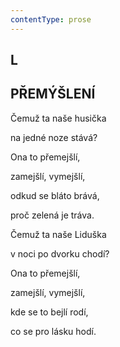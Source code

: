 ```yaml
---
contentType: prose
---
```


## L  

## PŘEMÝŠLENÍ

Čemuž ta naše husička  

na jedné noze stává?

Ona to přemejšlí,

zamejšlí, vymejšlí,

odkud se bláto brává,

proč zelená je tráva.

Čemuž ta naše Liduška

v noci po dvorku chodí?

Ona to přemejšlí,

zamejšlí, vymejšlí,

kde se to bejlí rodí,

co se pro lásku hodí.
